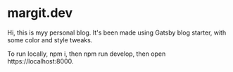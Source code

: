 # margit.dev

Hi, this is myy personal blog. It's been made using Gatsby blog starter, with some color and style tweaks.

To run locally, npm i, then npm run develop, then open https://localhost:8000.
